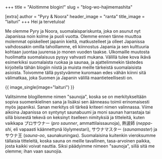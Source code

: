 +++
title = "Aloitimme blogin!"
slug = "blog-wo-hajimemashita"

[extra]
author = "Pyry & Noora"
header_image = "ranta"
title_image = "laituri"
+++
Hei ja tervetuloa!

Me olemme Pyry ja Noora, suomalaispariskunta, joka on asunut nyt Japanissa noin kolme ja puoli vuotta. Olemme ennen tänne muuttoa molemmat opiskelleet japanin kieltä, matkustelleet ja olleet Japanissa vaihdossakin omilla tahoillamme, eli kiinnostus Japania ja sen kulttuuria kohtaan juontaa juurensa jo monen vuoden taakse. Ulkomaille muutosta huolimatta suomalaisuus pysyy vahvasti mukana. Välillä tulee kova ikävä esimerkiksi suomalaista ruokaa ja saunaa, ja ajattelimmekin tästedes kirjoitella tähän blogiin niistä ja muista meille tärkeistä suomalaisista asioista. Toivomme tällä pystyvämme kuromaan edes vähän kiinni sitä välimatkaa, joka Suomen ja Japanin välillä maantieteellisesti on.

<!-- more -->

{{ image_single(image="laituri") }}

Valitsimme blogillemme nimen "saunoja", koska se on merkitykseltään sopiva suomenkielinen sana ja lisäksi sen äänneasu toimii erinomaisesti myös japaniksi. Sanan merkitys oli tärkeä kriteeri nimen valinnassa. Viime aikoina Japanissa on syntynyt saunabuumi ja moni saunan harrastaja tai sillä bisnestä tekevä on keksinyt itselleen nimityksiä ja titteleitä, kuten vaikkapa プロサウナー (*pro saunner*, ammattilaissaunoja), 熱波師 (*neppa-shi*, eli vapaasti käännettynä löylymestari), サウナマスター (*saunamaster*) ja サウナ王 (*sauna-oo*, saunakuningas). Suomalaisina kuitenkin vieroksumme tällaisia titteleitä, koska sauna on meille tavallinen, tasa-arvoinen paikka, josta kaikki voivat nauttia. Siksi päädyimme nimeen "saunoja", sillä sitä me olemme; ihan vaan saunojia.